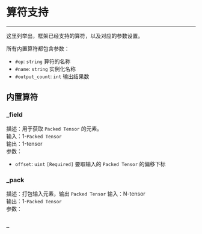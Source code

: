 # 算符支持

----

这里列举出，框架已经支持的算符，以及对应的参数设置。

所有内置算符都包含参数：
- `#op`: `string` 算符的名称
- `#name`: `string` 实例化名称
- `#output_count`: `int` 输出结果数


## 内置算符

### _field
描述：用于获取 `Packed Tensor` 的元素。  
输入：1-`Packed Tensor`  
输出：1-tensor  
参数：
- `offset`: `uint` `[Required]` 要取输入的 `Packed Tensor` 的偏移下标

### _pack
描述：打包输入元素，输出 `Packed Tensor` 
输入：N-tensor  
输出：1-`Packed Tensor`  
参数：  

### _
